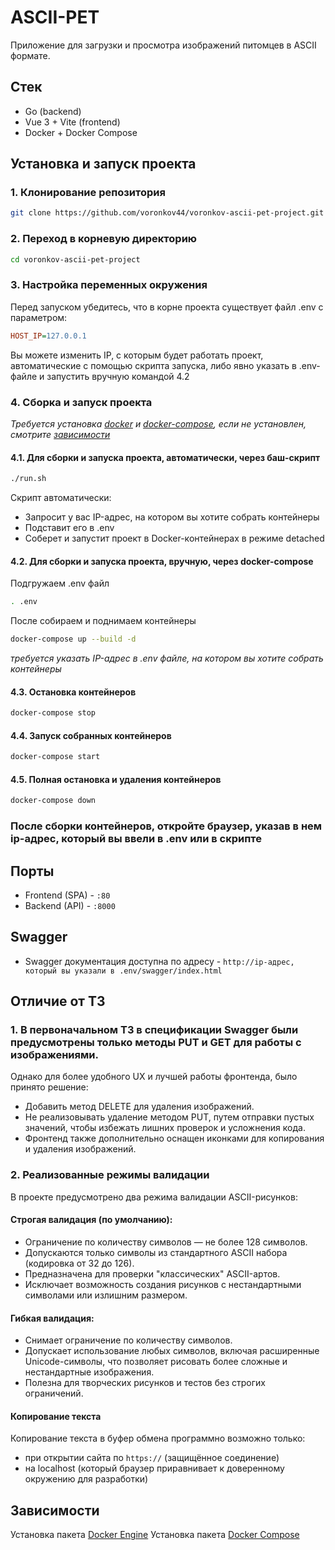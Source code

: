 # ASCII-PET
Приложение для загрузки и просмотра изображений питомцев в ASCII формате.

## Стек
- Go (backend)
- Vue 3 + Vite (frontend)
- Docker + Docker Compose

## Установка и запуск проекта

### 1. Клонирование репозитория
```bash
git clone https://github.com/voronkov44/voronkov-ascii-pet-project.git
```

### 2. Переход в корневую директорию 
```bash
cd voronkov-ascii-pet-project
```
### 3. Настройка переменных окружения
Перед запуском убедитесь, что в корне проекта существует файл .env с параметром:
```ini
HOST_IP=127.0.0.1
```
Вы можете изменить IP, с которым будет работать проект, автоматические с помощью скрипта запуска, либо явно указать в .env-файле и запустить вручную командой 4.2



### 4. Сборка и запуск проекта
*Требуется установка [docker](https://www.docker.com/products/docker-desktop/) и [docker-compose](https://docs.docker.com/compose/), если не установлен, смотрите [зависимости](https://github.com/voronkov44/voronkov-ascii-pet-project/tree/main?tab=readme-ov-file#%D0%B7%D0%B0%D0%B2%D0%B8%D1%81%D0%B8%D0%BC%D0%BE%D1%81%D1%82%D0%B8)*
#### 4.1. Для сборки и запуска проекта, **автоматически**, через баш-скрипт
```bash
./run.sh
```
Скрипт автоматически:
- Запросит у вас IP-адрес, на котором вы хотите собрать контейнеры
- Подставит его в .env
- Соберет и запустит проект в Docker-контейнерах в режиме detached

#### 4.2. Для сборки и запуска проекта, **вручную**, через docker-compose
Подгружаем .env файл
```bash
. .env
```

После собираем и поднимаем контейнеры

```bash
docker-compose up --build -d
```
*требуется указать IP-адрес в .env файле, на котором вы хотите собрать контейнеры*

#### 4.3. Остановка контейнеров
```bash
docker-compose stop
```

#### 4.4. Запуск собранных контейнеров
```bash
docker-compose start
```

#### 4.5. Полная остановка и удаления контейнеров
```bash
docker-compose down
```

### После сборки контейнеров, откройте браузер, указав в нем ip-адрес, который вы ввели в .env или в скрипте

## Порты
- Frontend (SPA) - ```:80```
- Backend (API) - ```:8000```

## Swagger
- Swagger документация доступна по адресу - ```http://ip-адрес, который вы указали в .env/swagger/index.html```

## Отличие от ТЗ
### 1. В первоначальном ТЗ в спецификации Swagger были предусмотрены только методы PUT и GET для работы с изображениями.
Однако для более удобного UX и лучшей работы фронтенда, было принято решение:
- Добавить метод DELETE для удаления изображений.
- Не реализовывать удаление методом PUT, путем отправки пустых значений, чтобы избежать лишних проверок и усложнения кода.
- Фронтенд также дополнительно оснащен иконками для копирования и удаления изображений.

### 2. Реализованные режимы валидации
В проекте предусмотрено два режима валидации ASCII-рисунков:

#### Строгая валидация (по умолчанию):
- Ограничение по количеству символов — не более 128 символов.
- Допускаются только символы из стандартного ASCII набора (кодировка от 32 до 126).
- Предназначена для проверки "классических" ASCII-артов.
- Исключает возможность создания рисунков с нестандартными символами или излишним размером.

#### Гибкая валидация:
- Снимает ограничение по количеству символов.
- Допускает использование любых символов, включая расширенные Unicode-символы, что позволяет рисовать более сложные и нестандартные изображения.
- Полезна для творческих рисунков и тестов без строгих ограничений.

#### Копирование текста
Копирование текста в буфер обмена программно возможно только:
- при открытии сайта по `https://` (защищённое соединение)
- на localhost (который браузер приравнивает к доверенному окружению для разработки)

## **Зависимости**
Установка пакета [Docker Engine](https://docs.docker.com/engine/install/)
Установка пакета [Docker Compose](https://docs.docker.com/compose/install/)

